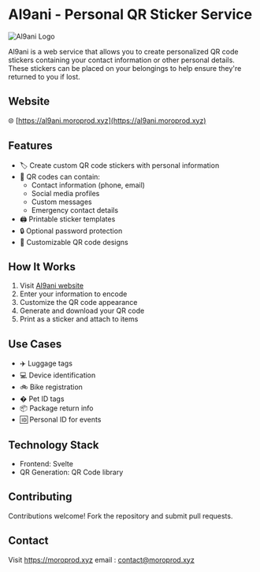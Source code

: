 # Al9ani - Personal QR Sticker Service

![Al9ani Logo](https://al9ani.moroprod.xyz/logo.png)

Al9ani is a web service that allows you to create personalized QR code stickers containing your contact information or other personal details. These stickers can be placed on your belongings to help ensure they're returned to you if lost.

## Website
🌐 [https://al9ani.moroprod.xyz](https://al9ani.moroprod.xyz)

## Features

- 🏷️ Create custom QR code stickers with personal information
- 📱 QR codes can contain:
  - Contact information (phone, email)
  - Social media profiles
  - Custom messages
  - Emergency contact details
- 🖨️ Printable sticker templates
- 🔒 Optional password protection
- 🎨 Customizable QR code designs

## How It Works

1. Visit [Al9ani website](https://al9ani.moroprod.xyz)
2. Enter your information to encode
3. Customize the QR code appearance
4. Generate and download your QR code
5. Print as a sticker and attach to items

## Use Cases

- ✈️ Luggage tags
- 💻 Device identification
- 🚲 Bike registration
- � Pet ID tags
- 📦 Package return info
- 🆔 Personal ID for events

## Technology Stack

- Frontend: Svelte
- QR Generation: QR Code library

## Contributing

Contributions welcome! Fork the repository and submit pull requests.

## Contact
Visit https://moroprod.xyz
email : contact@moroprod.xyz